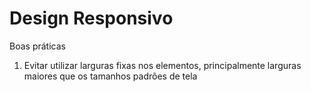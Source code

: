 # Design Responsivo
Boas práticas

1. Evitar utilizar larguras fixas nos elementos, principalmente larguras maiores que os tamanhos padrões de tela